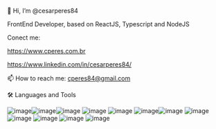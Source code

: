 👋 Hi, I’m @cesarperes84

FrontEnd Developer, based on ReactJS, Typescript and NodeJS


Conect me:

https://www.cperes.com.br

https://www.linkedin.com/in/cesarperes84/

📫 How to reach me: cperes84@gmail.com




🛠️  Languages and Tools

![image](https://user-images.githubusercontent.com/12650312/196516756-3ef64169-d661-4dfc-ae29-71df62d7a1bc.png)![image](https://user-images.githubusercontent.com/12650312/196516824-83ee9e44-77bf-4207-8672-82fef56944e0.png)![image](https://user-images.githubusercontent.com/12650312/196516844-dcf3cf33-f298-40f4-b4ea-bdc77fa216eb.png)
![image](https://user-images.githubusercontent.com/12650312/196516869-a03ee59e-2df6-4c4c-80ac-2995c8245287.png)
![image](https://user-images.githubusercontent.com/12650312/196516897-4d81e01c-bec2-4a90-b94b-f46718819821.png)
![image](https://user-images.githubusercontent.com/12650312/196516911-cd7e6a34-5eda-41a3-aefe-ae7e9e8f51af.png)![image](https://user-images.githubusercontent.com/12650312/196517001-bf7440c9-87fa-4d73-a33f-127c45842709.png)
![image](https://user-images.githubusercontent.com/12650312/196517033-973bb83a-9515-4bb9-ac26-f26e7bd75058.png)
![image](https://user-images.githubusercontent.com/12650312/196517068-39b52937-1e78-4a96-94ee-70833e582503.png)
![image](https://user-images.githubusercontent.com/12650312/196517089-68388b17-e036-4057-8d1e-2b64e01d84fc.png)
![image](https://user-images.githubusercontent.com/12650312/196517106-7a85ec63-9148-40d0-b74d-e07d78b9d943.png)
![image](https://user-images.githubusercontent.com/12650312/196517129-2c34b9e1-915a-4964-9133-5246ac5f2ee5.png)
